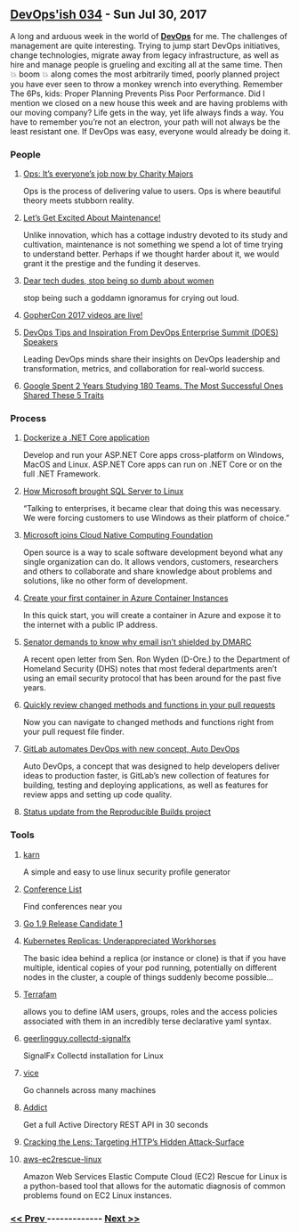 ## [DevOps'ish 034](https://devopsish.com/034) - Sun Jul 30, 2017

A long and arduous week in the world of <a href="https://devopsish.com/"><strong>DevOps</strong></a> for me. The challenges of management are quite interesting. Trying to jump start DevOps initiatives, change technologies, migrate away from legacy infrastructure, as well as hire and manage people is grueling and exciting all at the same time. Then 💥 boom 💥 along comes the most arbitrarily timed, poorly planned project you have ever seen to throw a monkey wrench into everything. Remember The 6Ps, kids: Proper Planning Prevents Piss Poor Performance. Did I mention we closed on a new house this week and are having problems with our moving company? Life gets in the way, yet life always finds a way. You have to remember you’re not an electron, your path will not always be the least resistant one. If DevOps was easy, everyone would already be doing it.

### People

1. [Ops: It’s everyone’s job now by Charity Majors](https://opensource.com/article/17/7/state-systems-administration)

     Ops is the process of delivering value to users. Ops is where beautiful theory meets stubborn reality.
1. [Let’s Get Excited About Maintenance!](https://www.nytimes.com/2017/07/22/opinion/sunday/lets-get-excited-about-maintenance.html)

    Unlike innovation, which has a cottage industry devoted to its study and cultivation, maintenance is not something we spend a lot of time trying to understand better. Perhaps if we thought harder about it, we would grant it the prestige and the funding it deserves.
1. [Dear tech dudes, stop being so dumb about women](https://techcrunch.com/2017/07/23/dear-tech-dudes-stop-being-such-idiots-about-women/)

     stop being such a goddamn ignoramus for crying out loud.
1. [GopherCon 2017 videos are live!](https://twitter.com/GopherCon/status/889558591547600896)

    
1. [DevOps Tips and Inspiration From DevOps Enterprise Summit (DOES) Speakers](https://dzone.com/articles/devops-tips-and-inspiration-from-devops-enterprise)

     Leading DevOps minds share their insights on DevOps leadership and transformation, metrics, and collaboration for real-world success.
1. [Google Spent 2 Years Studying 180 Teams. The Most Successful Ones Shared These 5 Traits](https://www.inc.com/michael-schneider/google-thought-they-knew-how-to-create-the-perfect.html)

    
### Process

1. [Dockerize a .NET Core application](https://docs.docker.com/engine/examples/dotnetcore/)

     Develop and run your ASP.NET Core apps cross-platform on Windows, MacOS and Linux. ASP.NET Core apps can run on .NET Core or on the full .NET Framework.
1. [How Microsoft brought SQL Server to Linux](https://techcrunch.com/2017/07/17/how-microsoft-brought-sql-server-to-linux/)

     “Talking to enterprises, it became clear that doing this was necessary. We were forcing customers to use Windows as their platform of choice.”
1. [Microsoft joins Cloud Native Computing Foundation](https://azure.microsoft.com/en-us/blog/announcing-cncf/)

     Open source is a way to scale software development beyond what any single organization can do. It allows vendors, customers, researchers and others to collaborate and share knowledge about problems and solutions, like no other form of development.
1. [Create your first container in Azure Container Instances](https://docs.microsoft.com/en-us/azure/container-instances/container-instances-quickstart)

     In this quick start, you will create a container in Azure and expose it to the internet with a public IP address.
1. [Senator demands to know why email isn’t shielded by DMARC](https://nakedsecurity.sophos.com/2017/07/25/us-government-email-still-not-using-a-key-security-tool-to-protect-users/)

     A recent open letter from Sen. Ron Wyden (D-Ore.) to the Department of Homeland Security (DHS) notes that most federal departments aren’t using an email security protocol that has been around for the past five years.
1. [Quickly review changed methods and functions in your pull requests](https://github.com/blog/2407-quickly-review-changed-methods-and-functions-in-your-pull-requests)

     Now you can navigate to changed methods and functions right from your pull request file finder.
1. [GitLab automates DevOps with new concept, Auto DevOps](http://sdtimes.com/gitlab-automates-devops-new-concept-auto-devops/)

     Auto DevOps, a concept that was designed to help developers deliver ideas to production faster, is GitLab’s new collection of features for building, testing and deploying applications, as well as features for review apps and setting up code quality.
1. [Status update from the Reproducible Builds project](https://lists.debian.org/debian-devel-announce/2017/07/msg00004.html)

    
### Tools

1. [karn](https://github.com/GrantSeltzer/karn)

     A simple and easy to use linux security profile generator
1. [Conference List](https://conferencelist.co/)

     Find conferences near you
1. [Go 1.9 Release Candidate 1](https://groups.google.com/forum/#!topic/golang-nuts/AvJ6FHZCiYQ)

    
1. [Kubernetes Replicas: Underappreciated Workhorses](https://blog.openshift.com/kubernetes-replicas-appreciated-workhorses/)

     The basic idea behind a replica (or instance or clone) is that if you have multiple, identical copies of your pod running, potentially on different nodes in the cluster, a couple of things suddenly become possible…
1. [Terrafam](https://medium.com/@alsmola/iam-simply-with-terrafam-c436241c4054)

    allows you to define IAM users, groups, roles and the access policies associated with them in an incredibly terse declarative yaml syntax.
1. [geerlingguy.collectd-signalfx](https://galaxy.ansible.com/geerlingguy/collectd-signalfx/)

     SignalFx Collectd installation for Linux
1. [vice](https://medium.com/@matryer/introducing-vice-go-channels-across-many-machines-bcac1147d7e2)

     Go channels across many machines
1. [Addict](https://github.com/dthree/addict)

     Get a full Active Directory REST API in 30 seconds
1. [Cracking the Lens: Targeting HTTP’s Hidden Attack-Surface](http://blog.portswigger.net/2017/07/cracking-lens-targeting-https-hidden.html)

    
1. [aws-ec2rescue-linux](https://github.com/awslabs/aws-ec2rescue-linux)

     Amazon Web Services Elastic Compute Cloud (EC2) Rescue for Linux is a python-based tool that allows for the automatic diagnosis of common problems found on EC2 Linux instances.

### [ << Prev ](devopsweekly-033.md) ------------- [ Next >> ](devopsweekly-035.md)